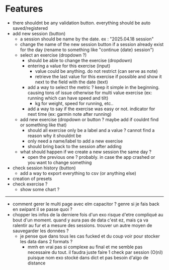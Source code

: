 # Features

- there shouldnt be any validation button. everything should be auto saved/registered
- add new session (button)
  - a session should be name by the date. ex : "2025.04.18 session"
  - change the name of the new session button if a session already exist for the day (rename to something like "continue {date} session")
  - select an exercise (dropdown ?)
    - should be able to change the exercise (dropdown)
    - entering a value for this exercise (input)
      - value could be anything. do not restrict (can serve as note)
      - retrieve the last value for this exercise if possible and show it next to the field with the date (text)
    - add a way to select the metric ? keep it simple in the beginning. causing tons of issue otherwise for multi value exercise (ex: running which can have speed and tilt)
      - kg for weight, speed for running, etc..
    - add a way to say if the exercise was easy or not. indicator for next time (ex: garmin note after running)
  - add new exercise (dropdown or button ? maybe add if couldnt find or something like that)
    - should all exercise only be a label and a value ? cannot find a reason why it shouldnt be
    - only need a name/label to add a new exercise
    - should bring back to the session after adding
  - what should happen if we create a new session the same day ?
    - open the previous one ? probably. in case the app crashed or you want to change something
- check session history (button)
  - add a way to export everything to csv (or anything else)
- creation of presets
- check exercise ?
  - show some chart ?

---

- comment gerer le multi page avec elm capacitor ? genre si je fais back en swipant il se passe quoi ?
- chopper les infos de la derniere fois d'un exo risque d'etre compliqué au bout d'un moment. quand y aura pas de data c'est ez, mais ça va ralentir au fur et a mesure des sessions. trouver un autre moyen de sauvegarder les données ?
  - je pense que dans tous les cas fucked et du coup voir pour stocker les data dans 2 formats ?
    - mmh en vrai pas si complexe au final et me semble pas necessaire du tout. il faudra juste faire 1 check par session (O(n)) puisque nom exo stocké dans dict et pas besoin d'algo de distance
